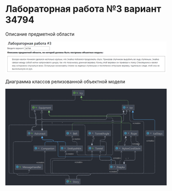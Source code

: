 # Лабораторная работа №3 вариант 34794
Описание предметной области

![task](res/task.png)


Диаграмма классов релизованной объектной модели

![diagram](res/diagram.png)
